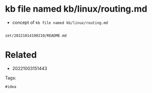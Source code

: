 # kb file named kb/linux/routing.md

- concept of `kb file named kb/linux/routing.md`

```
```

` zet/20221014190210/README.md `

# Related

- 20221003151443

Tags:

    #idea
